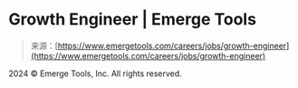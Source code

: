 <!--yml
category: 未分类
date: 2024-05-27 14:44:36
-->

# Growth Engineer | Emerge Tools

> 来源：[https://www.emergetools.com/careers/jobs/growth-engineer](https://www.emergetools.com/careers/jobs/growth-engineer)

2024 © Emerge Tools, Inc. All rights reserved.